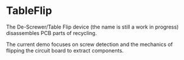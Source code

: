 # TableFlip

The De-Screwer/Table Flip device (the name is still a work in progress) disassembles PCB parts of recycling. 

The current demo focuses on screw detection and the mechanics of flipping the circuit board to extract components. 
